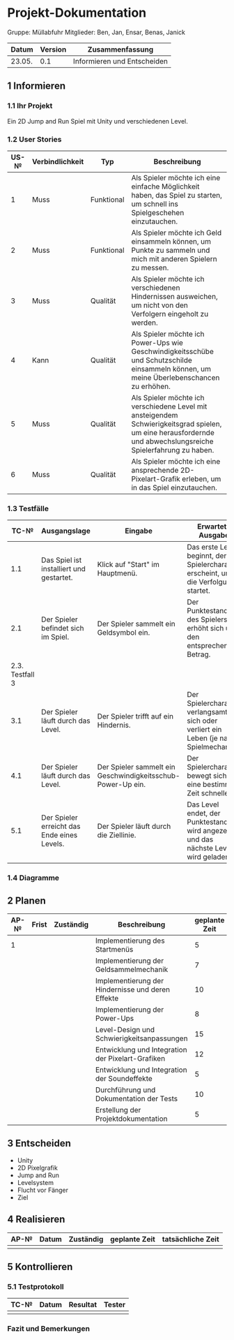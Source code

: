 # Projekt-Dokumentation


Gruppe: Müllabfuhr
Mitglieder: Ben, Jan, Ensar, Benas, Janick

| Datum | Version | Zusammenfassung                                              |
| ----- | ------- | ------------------------------------------------------------ |
|   23.05.   | 0.1  | Informieren und Entscheiden |


## 1 Informieren

### 1.1 Ihr Projekt

Ein 2D Jump and Run Spiel mit Unity und verschiedenen Level.

### 1.2 User Stories

| US-№ | Verbindlichkeit | Typ  | Beschreibung                       |
| ---- | --------------- | ---- | ---------------------------------- |
| 1    |       Muss        |  Funktional   |Als Spieler möchte ich eine einfache Möglichkeit haben, das Spiel zu starten, um schnell ins Spielgeschehen einzutauchen. |
|  2 |       Muss        |   Funktional   |   Als Spieler möchte ich Geld einsammeln können, um Punkte zu sammeln und mich mit anderen Spielern zu messen.    |
| 3  |        Muss         |   Qualität   | Als Spieler möchte ich verschiedenen Hindernissen ausweichen, um nicht von den Verfolgern eingeholt zu werden.  |
|  4 |        Kann     |   Qualität | Als Spieler möchte ich Power-Ups wie Geschwindigkeitsschübe und Schutzschilde einsammeln können, um meine Überlebenschancen zu erhöhen.     |
| 5  |      Muss          | Qualität    |Als Spieler möchte ich verschiedene Level mit ansteigendem Schwierigkeitsgrad spielen, um eine herausfordernde und abwechslungsreiche Spielerfahrung zu haben.   |
|  6 |     Muss         |  Qualität  |Als Spieler möchte ich eine ansprechende 2D-Pixelart-Grafik erleben, um in das Spiel einzutauchen.       |



### 1.3 Testfälle

| TC-№ | Ausgangslage | Eingabe | Erwartete Ausgabe |
| ---- | ------------ | ------- | ----------------- |
|  1.1 |   Das Spiel ist installiert und gestartet.     |    Klick auf "Start" im Hauptmenü.    |       Das erste Level beginnt, der Spielercharakter erscheint, und die Verfolgung startet.       |
|  2.1 |    Der Spieler befindet sich im Spiel.    |   Der Spieler sammelt ein Geldsymbol ein.     |        Der Punktestand des Spielers erhöht sich um den entsprechenden Betrag.
2.3. Testfall 3       |
| 3.1 |      Der Spieler läuft durch das Level.       |    Der Spieler trifft auf ein Hindernis.     |        Der Spielercharakter verlangsamt sich oder verliert ein Leben (je nach Spielmechanik).        |
| 4.1  |      Der Spieler läuft durch das Level.      |   Der Spieler sammelt ein Geschwindigkeitsschub-Power-Up ein.   |     Der Spielercharakter bewegt sich für eine bestimmte Zeit schneller.       |
|  5.1 |     Der Spieler erreicht das Ende eines Levels.       |  Der Spieler läuft durch die Ziellinie.    |    Das Level endet, der Punktestand wird angezeigt, und das nächste Level wird geladen.          |



### 1.4 Diagramme



## 2 Planen

| AP-№ | Frist | Zuständig | Beschreibung | geplante Zeit |
| ---- | ----- | --------- | ------------ | ------------- |
| 1  |     |        |    Implementierung des Startmenüs     |     5     |
|  |     |       |       Implementierung der Geldsammelmechanik      |     7     |
|   |    |          |     Implementierung der Hindernisse und deren Effekte	    |     10    |
|   |      |         |       Implementierung der Power-Ups    |      8     |
|  |       |        |    Level-Design und Schwierigkeitsanpassungen    |    15       |
|   |  |         |       Entwicklung und Integration der Pixelart-Grafiken	       |      12     |
|   |      |          |   Entwicklung und Integration der Soundeffekte	       |     5     |
|   |      |         |      Durchführung und Dokumentation der Tests     |       10      |
|  |      |           |      Erstellung der Projektdokumentation      |       5     |


## 3 Entscheiden

- Unity
- 2D Pixelgrafik
- Jump and Run
- Levelsystem
- Flucht vor Fänger
- Ziel

## 4 Realisieren

| AP-№ |Datum     | Zuständig  | geplante Zeit | tatsächliche Zeit |
|------|------------|------------|---------------|-------------------|
|   |  |    |     |       |






## 5 Kontrollieren

### 5.1 Testprotokoll

| TC-№ | Datum | Resultat | Tester |
| ---- | ----- | -------- | ------ |
|   |     |       |    |


### Fazit und Bemerkungen



